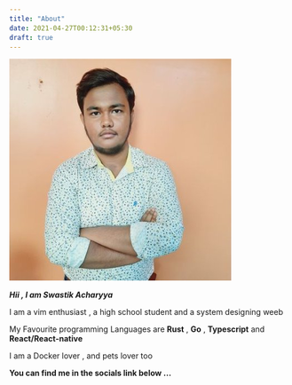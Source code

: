```yaml
---
title: "About"
date: 2021-04-27T00:12:31+05:30
draft: true
---
```

![swastik](images/swastik.jpg)

<p><strong><em>Hii , I am Swastik Acharyya</em></strong></p>
<p>I am a vim enthusiast , a high school student and a system designing weeb</p>
<p>My Favourite programming Languages are <strong>Rust</strong> , <strong>Go</strong> , <strong>Typescript</strong> and <strong>React/React-native</strong></p>
<p>I am a Docker lover , and pets lover too</p>


<p><strong>You can find me in the socials link below ...</strong></p>
